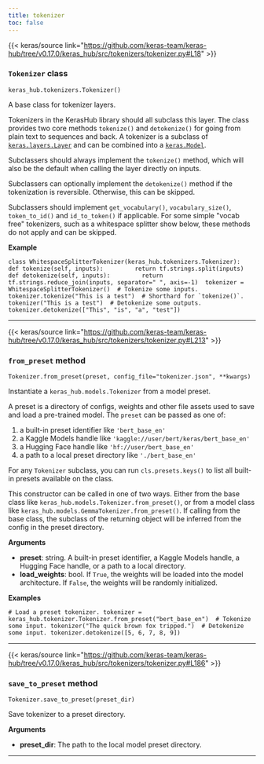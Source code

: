 ```yaml
---
title: tokenizer
toc: false
---
```


{{< keras/source link="https://github.com/keras-team/keras-hub/tree/v0.17.0/keras_hub/src/tokenizers/tokenizer.py#L18" >}}

### `Tokenizer` class

`keras_hub.tokenizers.Tokenizer()`

A base class for tokenizer layers.

Tokenizers in the KerasHub library should all subclass this layer. The class provides two core methods `tokenize()` and `detokenize()` for going from plain text to sequences and back. A tokenizer is a subclass of [`keras.layers.Layer`](/api/layers/base_layer#layer-class) and can be combined into a [`keras.Model`](/api/models/model#model-class).

Subclassers should always implement the `tokenize()` method, which will also be the default when calling the layer directly on inputs.

Subclassers can optionally implement the `detokenize()` method if the tokenization is reversible. Otherwise, this can be skipped.

Subclassers should implement `get_vocabulary()`, `vocabulary_size()`, `token_to_id()` and `id_to_token()` if applicable. For some simple "vocab free" tokenizers, such as a whitespace splitter show below, these methods do not apply and can be skipped.

**Example**

`` class WhitespaceSplitterTokenizer(keras_hub.tokenizers.Tokenizer):     def tokenize(self, inputs):         return tf.strings.split(inputs)      def detokenize(self, inputs):         return tf.strings.reduce_join(inputs, separator=" ", axis=-1)  tokenizer = WhitespaceSplitterTokenizer()  # Tokenize some inputs. tokenizer.tokenize("This is a test")  # Shorthard for `tokenize()`. tokenizer("This is a test")  # Detokenize some outputs. tokenizer.detokenize(["This", "is", "a", "test"]) ``

---

{{< keras/source link="https://github.com/keras-team/keras-hub/tree/v0.17.0/keras_hub/src/tokenizers/tokenizer.py#L213" >}}

### `from_preset` method

`Tokenizer.from_preset(preset, config_file="tokenizer.json", **kwargs)`

Instantiate a `keras_hub.models.Tokenizer` from a model preset.

A preset is a directory of configs, weights and other file assets used to save and load a pre-trained model. The `preset` can be passed as one of:

1.  a built-in preset identifier like `'bert_base_en'`
2.  a Kaggle Models handle like `'kaggle://user/bert/keras/bert_base_en'`
3.  a Hugging Face handle like `'hf://user/bert_base_en'`
4.  a path to a local preset directory like `'./bert_base_en'`

For any `Tokenizer` subclass, you can run `cls.presets.keys()` to list all built-in presets available on the class.

This constructor can be called in one of two ways. Either from the base class like `keras_hub.models.Tokenizer.from_preset()`, or from a model class like `keras_hub.models.GemmaTokenizer.from_preset()`. If calling from the base class, the subclass of the returning object will be inferred from the config in the preset directory.

**Arguments**

- **preset**: string. A built-in preset identifier, a Kaggle Models handle, a Hugging Face handle, or a path to a local directory.
- **load_weights**: bool. If `True`, the weights will be loaded into the model architecture. If `False`, the weights will be randomly initialized.

**Examples**

`# Load a preset tokenizer. tokenizer = keras_hub.tokenizer.Tokenizer.from_preset("bert_base_en")  # Tokenize some input. tokenizer("The quick brown fox tripped.")  # Detokenize some input. tokenizer.detokenize([5, 6, 7, 8, 9])`

---

{{< keras/source link="https://github.com/keras-team/keras-hub/tree/v0.17.0/keras_hub/src/tokenizers/tokenizer.py#L186" >}}

### `save_to_preset` method

`Tokenizer.save_to_preset(preset_dir)`

Save tokenizer to a preset directory.

**Arguments**

- **preset_dir**: The path to the local model preset directory.

---
